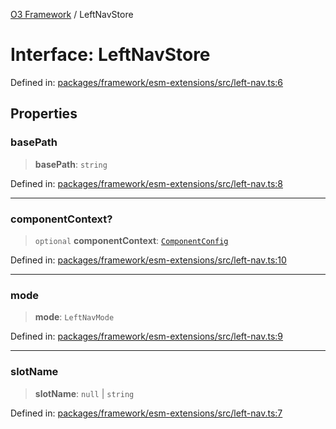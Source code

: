 [O3 Framework](../API.md) / LeftNavStore

# Interface: LeftNavStore

Defined in: [packages/framework/esm-extensions/src/left-nav.ts:6](https://github.com/its-kios09/openmrs-esm-core/blob/main/packages/framework/esm-extensions/src/left-nav.ts#L6)

## Properties

### basePath

> **basePath**: `string`

Defined in: [packages/framework/esm-extensions/src/left-nav.ts:8](https://github.com/its-kios09/openmrs-esm-core/blob/main/packages/framework/esm-extensions/src/left-nav.ts#L8)

***

### componentContext?

> `optional` **componentContext**: [`ComponentConfig`](ComponentConfig.md)

Defined in: [packages/framework/esm-extensions/src/left-nav.ts:10](https://github.com/its-kios09/openmrs-esm-core/blob/main/packages/framework/esm-extensions/src/left-nav.ts#L10)

***

### mode

> **mode**: `LeftNavMode`

Defined in: [packages/framework/esm-extensions/src/left-nav.ts:9](https://github.com/its-kios09/openmrs-esm-core/blob/main/packages/framework/esm-extensions/src/left-nav.ts#L9)

***

### slotName

> **slotName**: `null` \| `string`

Defined in: [packages/framework/esm-extensions/src/left-nav.ts:7](https://github.com/its-kios09/openmrs-esm-core/blob/main/packages/framework/esm-extensions/src/left-nav.ts#L7)
